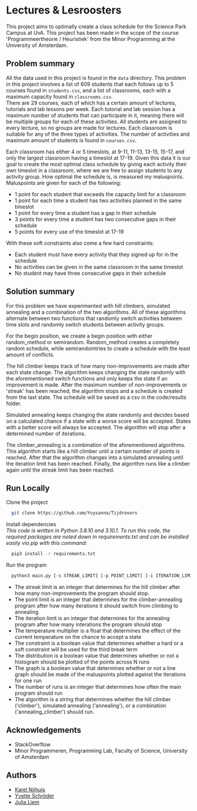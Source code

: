 # Lectures & Lesroosters

This project aims to optimally create a class schedule for the Science Park Campus at UvA. This project has been made in the scope of the course 'Programmeertheorie / Heuristiek' from the Minor Programming at the University of Amsterdam.

## Problem summary

All the data used in this project is found in the `data` directory. This problem in this project involves a list of
609 students that each follows up to 5 courses found in `students.csv`, and a list of classrooms, each with a maximum capacity found in `classrooms.csv`.<br>
There are 29 courses, each of which has a certain amount of lectures, tutorials and lab lessons per week. Each tutorial
and lab session has a maximum number of students that can participate in it, meaning there will be multiple groups
for each of these activities. All students are assigned to every lecture, so no groups are made for lectures.
Each classroom is suitable for any of the three types of activities. The number of activities and maximum amount of students is found in `courses.csv`.<br>

Each classroom has either 4 or 5 timeslots, at 9-11, 11-13, 13-15, 15-17, and only the largest classroom having a timeslot
at 17-19. Given this data it is our goal to create the most optimal class schedule by giving each activity their own
timeslot in a classroom, where we are free to assign students to any activity group.
How optimal the schedule is, is measured my maluspoints. Maluspoints are given for each of the following:<br>

- 1 point for each student that exceeds the capacity limit for a classroom
- 1 point for each time a student has two activities planned in the same timeslot
- 1 point for every time a student has a gap in their schedule
- 3 points for every time a student has two consecutive gaps in their schedule
- 5 points for every use of the timeslot at 17-19

With these soft constraints also come a few hard constraints:<br>

- Each student must have every activity that they signed up for in the schedule
- No activities can be given in the same classroom in the same timeslot
- No student may have three consecutive gaps in their schedule

## Solution summary

For this problem we have experimented with hill climbers, simulated annealing and a combination of the two algorithms. All of these algorithms alternate between two functions that randomly switch activities between time slots and randomly switch students between activity groups.

For the begin position, we create a begin position with either random_method or semirandom. Random_method creates a completely random schedule, while semirandomtries to create a schedule with the least amount of conflicts.

The hill climber keeps track of how many non-improvements are made after each state change. The algorithm keeps changing the state randomly with the aforementioned switch functions and only keeps the state if an improvement is made. After the maximum number of non-improvements or 'streak' has been reached, the algorithm stops and a schedule is created from the last state. The schedule will be saved as a csv in the code/results folder.

Simulated annealing keeps changing the state randomly and decides based on a calculated chance if a state with a worse score will be accepted. States with a better score will always be accepted. The algorithm will stop after a determined number of iterations.

The climber_annealing is a combination of the aforementioned algorithms. This algorithm starts like a hill climber until a certain number of points is reached. After that the algorithm changes into a simulated annealing until the iteration limit has been reached. Finally, the algorithm runs like a climber again until the streak limit has been reached.

## Run Locally

Clone the project

```bash
  git clone https://github.com/Yvysanna/Tijdrovers
```

Install dependencies<br>
*This code is written in Python 3.8.10 and 3.10.1. To run this code, the required packages are noted down in requirements.txt and can be installed easily via pip with this command:*

```bash
  pip3 install -r requirements.txt
```

Run the program

```bash
  python3 main.py [-s STREAK_LIMIT] [-p POINT_LIMIT] [-i ITERATION_LIMIT] [-t TEMPERATURE_MULTIPLIER] [-c CONSTRAINT] [-d DISTRIBUTION] [-g GRAPH] [-n RUNS] [-a ALGORITHM]
```

* The streak limit is an integer that determines for the hill climber after how many non-improvements the program should stop.
* The point limit is an integer that determines for the climber-annealing program after how many iterations it should switch from climbing to annealing
* The iteration limit is an integer that determines for the annealing program after how many interations the program should stop
* The temperature multiplier is a float that determines the effect of the current temperature on the chance to accept a state
* The constraint is a boolean value that determines whether a hard or a soft constraint will be used for the third break term
* The distribution is a boolean value that determines whether or not a histogram should be plotted of the points across N runs
* The graph is a boolean value that determines whether or not a line graph should be made of the maluspoints plotted against the iterations for one run
* The number of runs is an integer that determines how often the main program should run
* The algorithm is a string that determines whether the hill climber ('climber'), simulated annealing ('annealing'), or a combination ('annealing_climber') should run.

## Acknowledgements

* StackOverflow
* Minor Programmeren, Programming Lab, Faculty of Science, University of Amsterdam

## Authors

* [Karel Nijhuis](https://github.com/5inu)
* [Yvette Schröder](https://github.com/Yvysanna)
* [Julia Liem](https://github.com/julialfk)
